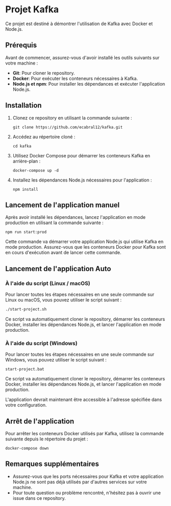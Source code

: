 

# Projet Kafka

Ce projet est destiné à démontrer l'utilisation de Kafka avec Docker et Node.js.

## Prérequis

Avant de commencer, assurez-vous d'avoir installé les outils suivants sur votre machine :

- **Git**: Pour cloner le repository.
- **Docker**: Pour exécuter les conteneurs nécessaires à Kafka.
- **Node.js et npm**: Pour installer les dépendances et exécuter l'application Node.js.

## Installation

1. Clonez ce repository en utilisant la commande suivante :
   ```
   git clone https://github.com/ecabral12/kafka.git
   ```

2. Accédez au répertoire cloné :
   ```
   cd kafka
   ```

3. Utilisez Docker Compose pour démarrer les conteneurs Kafka en arrière-plan :
   ```
   docker-compose up -d
   ```

4. Installez les dépendances Node.js nécessaires pour l'application :
   ```
   npm install
   ```
## Lancement de l'application manuel

Après avoir installé les dépendances, lancez l'application en mode production en utilisant la commande suivante :
   ```
   npm run start:prod
   ```

Cette commande va démarrer votre application Node.js qui utilise Kafka en mode production. Assurez-vous que les conteneurs Docker pour Kafka sont en cours d'exécution avant de lancer cette commande.


## Lancement de l'application Auto

### À l'aide du script (Linux / macOS)

Pour lancer toutes les étapes nécessaires en une seule commande sur Linux ou macOS, vous pouvez utiliser le script suivant :

```bash
./start-project.sh
```

Ce script va automatiquement cloner le repository, démarrer les conteneurs Docker, installer les dépendances Node.js, et lancer l'application en mode production.

### À l'aide du script (Windows)

Pour lancer toutes les étapes nécessaires en une seule commande sur Windows, vous pouvez utiliser le script suivant :

```batch
start-project.bat
```

Ce script va automatiquement cloner le repository, démarrer les conteneurs Docker, installer les dépendances Node.js, et lancer l'application en mode production.

L'application devrait maintenant être accessible à l'adresse spécifiée dans votre configuration.

## Arrêt de l'application

Pour arrêter les conteneurs Docker utilisés par Kafka, utilisez la commande suivante depuis le répertoire du projet :
   ```
   docker-compose down
   ```

## Remarques supplémentaires

- Assurez-vous que les ports nécessaires pour Kafka et votre application Node.js ne sont pas déjà utilisés par d'autres services sur votre machine.
- Pour toute question ou problème rencontré, n'hésitez pas à ouvrir une issue dans ce repository.

